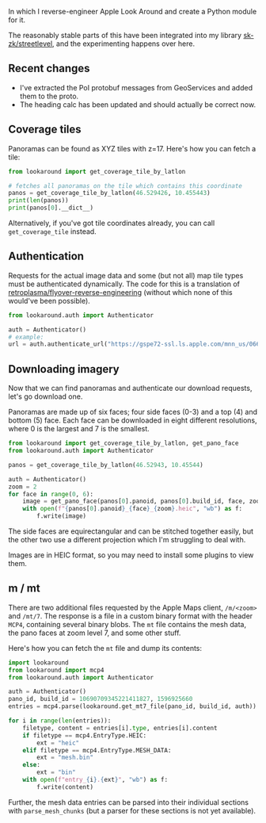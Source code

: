 In which I reverse-engineer Apple Look Around and create a Python module for it.

The reasonably stable parts of this have been integrated into my library [sk-zk/streetlevel](https://github.com/sk-zk/streetlevel/), and the experimenting happens over here.

## Recent changes
* I've extracted the PoI protobuf messages from GeoServices and added them to the proto.
* The heading calc has been updated and should actually be correct now.

## Coverage tiles
Panoramas can be found as XYZ tiles with z=17. Here's how you can fetch a tile:

```python
from lookaround import get_coverage_tile_by_latlon

# fetches all panoramas on the tile which contains this coordinate
panos = get_coverage_tile_by_latlon(46.529426, 10.455443)
print(len(panos))
print(panos[0].__dict__)
```

Alternatively, if you've got tile coordinates already, you can call `get_coverage_tile` instead.

## Authentication
Requests for the actual image data and some (but not all) map tile types must be authenticated dynamically.
The code for this is a translation of [retroplasma/flyover-reverse-engineering](https://github.com/retroplasma/flyover-reverse-engineering) (without which
none of this would've been possible).

```python
from lookaround.auth import Authenticator

auth = Authenticator()
# example:
url = auth.authenticate_url("https://gspe72-ssl.ls.apple.com/mnn_us/0665/1337/7609/6445/9400/1095101453/t/0/2")
```

## Downloading imagery
Now that we can find panoramas and authenticate our download requests, let's go download one.

Panoramas are made up of six faces; four side faces (0-3) and a top (4) and bottom (5) face.
Each face can be downloaded in eight different resolutions, where 0 is the largest and 7 is the smallest.

```python
from lookaround import get_coverage_tile_by_latlon, get_pano_face
from lookaround.auth import Authenticator

panos = get_coverage_tile_by_latlon(46.52943, 10.45544)

auth = Authenticator()
zoom = 2
for face in range(0, 6):
    image = get_pano_face(panos[0].panoid, panos[0].build_id, face, zoom, auth)
    with open(f"{panos[0].panoid}_{face}_{zoom}.heic", "wb") as f:
        f.write(image)
```

The side faces are equirectangular and can be stitched together easily, but the other two use a different projection
which I'm struggling to deal with.

Images are in HEIC format, so you may need to install some plugins to view them.

## m / mt
There are two additional files requested by the Apple Maps client, `/m/<zoom>` and `/mt/7`.
The response is a file in a custom binary format with the header `MCP4`, containing several binary blobs.
The `mt` file contains the mesh data, the pano faces at zoom level 7, and some other stuff.

Here's how you can fetch the `mt` file and dump its contents:

```python
import lookaround
from lookaround import mcp4
from lookaround.auth import Authenticator

auth = Authenticator()
pano_id, build_id = 10690709345221411827, 1596925660
entries = mcp4.parse(lookaround.get_mt7_file(pano_id, build_id, auth))

for i in range(len(entries)):
    filetype, content = entries[i].type, entries[i].content
    if filetype == mcp4.EntryType.HEIC:
        ext = "heic"
    elif filetype == mcp4.EntryType.MESH_DATA:
        ext = "mesh.bin"
    else:
        ext = "bin"
    with open(f"entry_{i}.{ext}", "wb") as f:
        f.write(content)
```

Further, the mesh data entries can be parsed into their individual sections with `parse_mesh_chunks`
(but a parser for these sections is not yet available).

